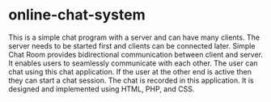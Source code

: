# online-chat-system
This is a simple chat program with a server and can have many clients. The server needs to be started first and clients can be connected later. Simple Chat Room provides bidirectional communication between client and server. It enables users to seamlessly communicate with each other. The user can chat using this chat application. If the user at the other end is active then they can start a chat session. The chat is recorded in this application. It is designed and implemented using HTML, PHP, and CSS.
